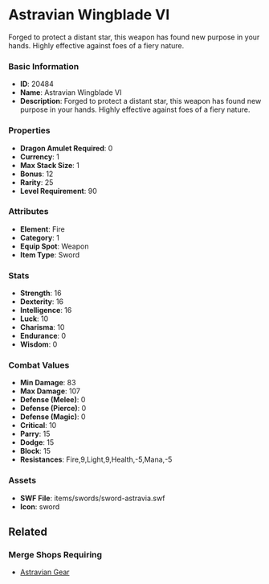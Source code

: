 # Astravian Wingblade VI

Forged to protect a distant star, this weapon has found new purpose in your hands. Highly effective against foes of a fiery nature.

### Basic Information

- **ID**: 20484
- **Name**: Astravian Wingblade VI
- **Description**: Forged to protect a distant star, this weapon has found new purpose in your hands. Highly effective against foes of a fiery nature.

### Properties

- **Dragon Amulet Required**: 0
- **Currency**: 1
- **Max Stack Size**: 1
- **Bonus**: 12
- **Rarity**: 25
- **Level Requirement**: 90

### Attributes

- **Element**: Fire
- **Category**: 1
- **Equip Spot**: Weapon
- **Item Type**: Sword

### Stats

- **Strength**: 16
- **Dexterity**: 16
- **Intelligence**: 16
- **Luck**: 10
- **Charisma**: 10
- **Endurance**: 0
- **Wisdom**: 0

### Combat Values

- **Min Damage**: 83
- **Max Damage**: 107
- **Defense (Melee)**: 0
- **Defense (Pierce)**: 0
- **Defense (Magic)**: 0
- **Critical**: 10
- **Parry**: 15
- **Dodge**: 15
- **Block**: 15
- **Resistances**: Fire,9,Light,9,Health,-5,Mana,-5

### Assets

- **SWF File**: items/swords/sword-astravia.swf
- **Icon**: sword

## Related

### Merge Shops Requiring

- [Astravian Gear](../merge-shops/357-astravian-gear.md)


